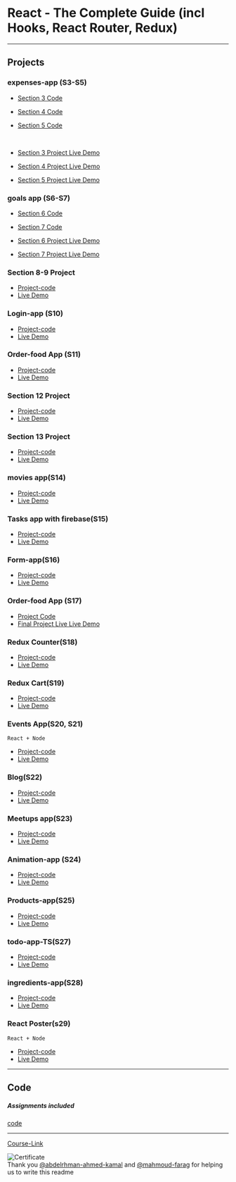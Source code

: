 # React - The Complete Guide (incl Hooks, React Router, Redux)

---

## Projects

### expenses-app (S3-S5)

- [Section 3 Code](./Projects/01-Expenses-app/S03-project)
- [Section 4 Code](./Projects/01-Expenses-app/S04-project/)
- [Section 5 Code](./Projects/01-Expenses-app/S05-project/)

  <br/>

- [Section 3 Project Live Demo](https://64ac3fb17488541710b4d6ad--cheerful-gumdrop-d92963.netlify.app/)
- [Section 4 Project Live Demo](https://64ac437a9d565a185fb958a7--steady-lily-c57c88.netlify.app/)
- [Section 5 Project Live Demo](https://64ac45c84f6b3a190f88b450--cerulean-alfajores-6d5de3.netlify.app/)

### goals app (S6-S7)

- [Section 6 Code](./Projects/02-goals-app/S06-project/)
- [Section 7 Code](./Projects/02-goals-app/S07-project/)
  <br/>

- [Section 6 Project Live Demo](https://64ac482b7488541d74b4d696--friendly-platypus-d7211f.netlify.app/)
- [Section 7 Project Live Demo](https://64afc8c790cb4b42339a9256--verdant-pavlova-aafbc8.netlify.app/)

### Section 8-9 Project

- [Project-code](./Projects/03-section-8-9-project)
- [Live Demo](https://64afc9b06e26ce3fbdb860f2--animated-pony-12b7dc.netlify.app/)

### Login-app (S10)

- [Project-code](./Projects/04-Login-app-s10/)
- [Live Demo](https://64afdbe519d9a209ca413aca--illustrious-gumdrop-8130f5.netlify.app/)

### Order-food App (S11)

- [Project-code](./Projects/05-order-food-app/S11-project/)
- [Live Demo](https://64afdf512d020c0f2046fba0--bright-fudge-fda47e.netlify.app/)

### Section 12 Project

- [Project-code](./Projects/06-S12-project)
- [Live Demo](https://64afe69a5761270f801ecc7f--sprightly-creponne-71931b.netlify.app/)

### Section 13 Project

- [Project-code](./Projects/07-S13-project)
- [Live Demo](https://64afe679a18c940fcdb660ab--boisterous-basbousa-7959f4.netlify.app/)

### movies app(S14)

- [Project-code](./Projects/08-movies-app)
- [Live Demo](https://64afe8f119d9a2136e413759--idyllic-jelly-01d668.netlify.app/)

### Tasks app with firebase(S15)

- [Project-code](./Projects/09-task-app-firbase/)
- [Live Demo](https://64afe937a7ad8a120c09c494--effervescent-kangaroo-476e32.netlify.app/)

### Form-app(S16)

- [Project-code](./Projects/10-form-app)
- [Live Demo](https://64b12cf03a4271040050ef8d--comfy-semifreddo-cac480.netlify.app/)

### Order-food App (S17)

- [Project Code](./Projects/05-order-food-app/S17-project/)
- [Final Project Live Live Demo](https://64b26be4e4fdea6b3b88f064--golden-mandazi-3a2032.netlify.app/)

### Redux Counter(S18)

- [Project-code](./Projects/11-redux-counter)
- [Live Demo](https://64b26fa7b4979e71c7766125--graceful-biscochitos-d43811.netlify.app/)

### Redux Cart(S19)

- [Project-code](./Projects/12-redux-cart)
- [Live Demo]()

### Events App(S20, S21)

`React + Node`

- [Project-code](./Projects/13-events-app)
- [Live Demo]()

### Blog(S22)

- [Project-code](./Projects/14-Blog)
- [Live Demo]()

### Meetups app(S23)

- [Project-code](./Projects/15-meetups-app)
- [Live Demo]()

### Animation-app (S24)

- [Project-code](./Projects/16-animation-app)
- [Live Demo]()

### Products-app(S25)

- [Project-code](./Projects/17-Products-app)
- [Live Demo]()

### todo-app-TS(S27)

- [Project-code](./Projects/18-todo-app-TS)
- [Live Demo]()

### ingredients-app(S28)

- [Project-code](./Projects/19-ingredients-app/)
- [Live Demo]()

### React Poster(s29)

`React + Node`

- [Project-code](./Projects/20-react-poster/)
- [Live Demo]()

---

## Code

##### Assignments included

[code](Code)

---

[Course-Link](https://www.udemy.com/course/react-the-complete-guide-incl-redux/)<br>

![Certificate](https://via.placeholder.com/468x300?text=Certificate+Here)
<br>
Thank you [@abdelrhman-ahmed-kamal](https://github.com/Abdelrhman-ahmed-kamal) and [@mahmoud-farag](https://github.com/mahmoud-farag) for helping us to write this readme
